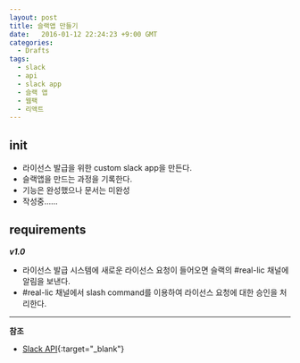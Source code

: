 ```yaml
---
layout: post
title: 슬랙앱 만들기
date:   2016-01-12 22:24:23 +9:00 GMT
categories: 
  - Drafts
tags: 
  - slack
  - api
  - slack app
  - 슬랙 앱
  - 웹팩
  - 리액트
---
```


## init

* 라이선스 발급을 위한 custom slack app을 만든다.
* 슬랙앱을 만드는 과정을 기록한다.
* 기능은 완성했으나 문서는 미완성 
* 작성중......

## requirements

***v1.0***

* 라이선스 발급 시스템에 새로운 라이선스 요청이 들어오면 슬랙의 #real-lic 채널에 알림을 보낸다.
* \#real-lic 채널에서 slash command를 이용하여 라이선스 요청에 대한 승인을 처리한다.


---
**참조**

* [Slack API](https://api.slack.com){:target="_blank"}
